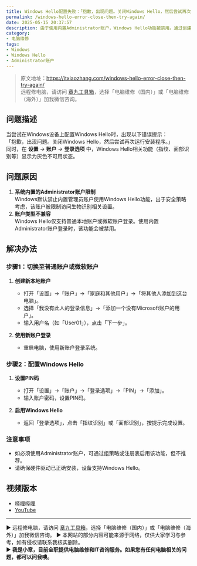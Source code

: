 ```yaml
---
title: Windows Hello配置失败：「抱歉，出现问题。关闭Windows Hello，然后尝试再次运行安装程序。」
permalink: /windows-hello-error-close-then-try-again/
date: 2025-05-15 20:37:57
description: 由于使用内置Administrator账户，Windows Hello功能被禁用。通过创建普通账户可恢复指纹与面部识别设置。
category:
- 电脑维修
tags:
- Windows
- Windows Hello
- Administrator账户
---
```


> 原文地址：<https://itxiaozhang.com/windows-hello-error-close-then-try-again/>  
> 远程修电脑，请访问 [章九工具箱](https://zhang9.com/)，选择「电脑维修（国内）」或「电脑维修（海外）」加我微信咨询。 

## 问题描述  

当尝试在Windows设备上配置Windows Hello时，出现以下错误提示：  
「抱歉，出现问题。关闭Windows Hello，然后尝试再次运行安装程序。」  
同时，在 **设置** → **账户** → **登录选项** 中，Windows Hello相关功能（指纹、面部识别等）显示为灰色不可用状态。

## 问题原因  

1. **系统内置的Administrator账户限制**  
   Windows默认禁止内置管理员账户使用Windows Hello功能，出于安全策略考虑，该账户被限制访问生物识别相关设置。  
2. **账户类型不兼容**  
   Windows Hello仅支持普通本地账户或微软账户登录。使用内置Administrator账户登录时，该功能会被禁用。

## 解决办法  

### 步骤1：切换至普通账户或微软账户  

1. **创建新本地账户**  
   - 打开「设置」→「账户」→「家庭和其他用户」→「将其他人添加到这台电脑」。  
   - 选择「我没有此人的登录信息」→「添加一个没有Microsoft账户的用户」。  
   - 输入用户名（如「User01」），点击「下一步」。  

2. **使用新账户登录**  
   - 重启电脑，使用新账户登录系统。  

### 步骤2：配置Windows Hello  

1. **设置PIN码**  
   - 打开「设置」→「账户」→「登录选项」→「PIN」→「添加」。  
   - 输入账户密码，设置PIN码。  

2. **启用Windows Hello**  
   - 返回「登录选项」，点击「指纹识别」或「面部识别」，按提示完成设置。  

### 注意事项  

- 如必须使用Administrator账户，可通过组策略或注册表启用该功能，但不推荐。  
- 请确保硬件驱动已正确安装，设备支持Windows Hello。

## 视频版本

- [哔哩哔哩](https://space.bilibili.com/3546607630944387)
- [YouTube](https://www.youtube.com/@itxiaozhang)

---
▶ 远程修电脑，请访问 [章九工具箱](https://zhang9.com/)，选择「电脑维修（国内）」或「电脑维修（海外）」加我微信咨询。 
▶ 本网站的部分内容可能来源于网络，仅供大家学习与参考，如有侵权请联系我核实删除。  
▶ **我是小章，目前全职提供电脑维修和IT咨询服务。如果您有任何电脑相关的问题，都可以问我噢。**  
